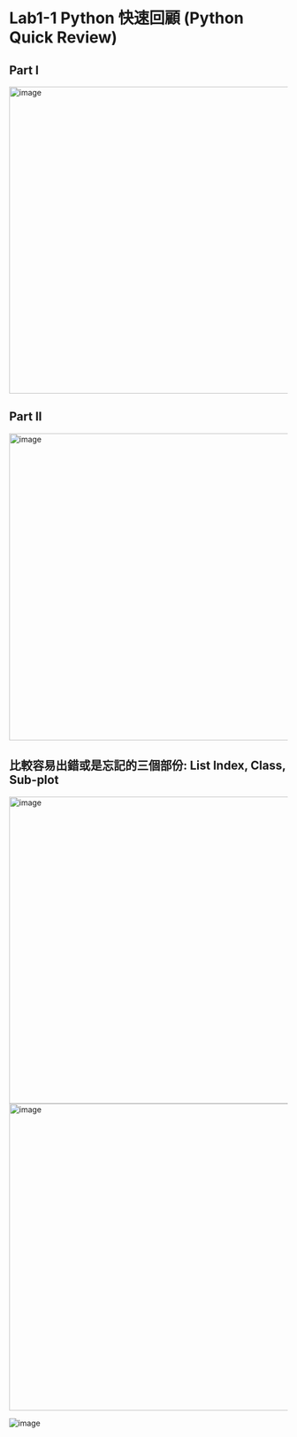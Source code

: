 # Lab1-1 Python 快速回顧 (Python Quick Review)

## Part I

<img width="555" alt="image" src="https://user-images.githubusercontent.com/89304181/187056061-fb69c7c0-3ecc-424a-b6e0-de3dd32ef954.png">

## Part II

<img width="555" alt="image" src="https://user-images.githubusercontent.com/89304181/187056269-29bdfcf3-013d-4b35-b95e-0707a0ddb07f.png">

## 比較容易出錯或是忘記的三個部份: List Index, Class, Sub-plot
<img width="555" alt="image" src="https://user-images.githubusercontent.com/89304181/187056077-aa058ac9-33d9-4306-8d43-b7857a07df45.png">



<img width="555" alt="image" src="https://user-images.githubusercontent.com/89304181/187056279-88dc6c01-2437-4a35-ab14-82bbe23f1f93.png">

![image](https://user-images.githubusercontent.com/89304181/187056306-8d7b85bf-c491-4f6e-ad4a-0a1e073fc21a.png)
